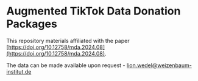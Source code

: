 # Augmented TikTok Data Donation Packages

This repository materials affiliated with the paper [https://doi.org/10.12758/mda.2024.08](https://doi.org/10.12758/mda.2024.08).

The data can be made available upon request - lion.wedel@weizenbaum-institut.de
